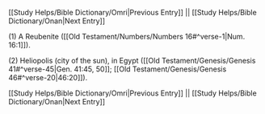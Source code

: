 [[Study Helps/Bible Dictionary/Omri|Previous Entry]]  ||  [[Study Helps/Bible Dictionary/Onan|Next Entry]]

 (1) A Reubenite ([[Old Testament/Numbers/Numbers 16#^verse-1|Num. 16:1]]).

 (2) Heliopolis (city of the sun), in Egypt ([[Old Testament/Genesis/Genesis 41#^verse-45|Gen. 41:45, 50]]; [[Old Testament/Genesis/Genesis 46#^verse-20|46:20]]).

[[Study Helps/Bible Dictionary/Omri|Previous Entry]]  ||  [[Study Helps/Bible Dictionary/Onan|Next Entry]]